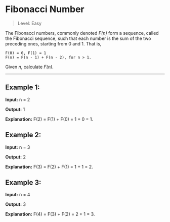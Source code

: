 # Fibonacci Number

> Level: Easy

The Fibonacci numbers, commonly denoted *F(n)* form a sequence, called the Fibonacci sequence, such that each number is the sum of the two preceding ones, starting from 0 and 1. That is,

    F(0) = 0, F(1) = 1
    F(n) = F(n - 1) + F(n - 2), for n > 1.

Given *n*, calculate *F(n)*.

--- 

## Example 1:


**Input:** n = 2

**Output:** 1

**Explanation:** F(2) = F(1) + F(0) = 1 + 0 = 1.


## Example 2:

**Input:** n = 3

**Output:** 2

**Explanation:** F(3) = F(2) + F(1) = 1 + 1 = 2.


## Example 3:

**Input:** n = 4

**Output:** 3

**Explanation:** F(4) = F(3) + F(2) = 2 + 1 = 3.